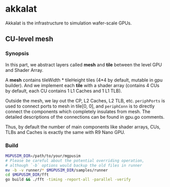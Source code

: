 # akkalat
Akkalat is the infrastructure to simulation wafer-scale GPUs. 

## CU-level mesh

### Synopsis

In this part, we abstract layers called **mesh** and **tile** between the level GPU and Shader Array. 

A **mesh** contains tileWidth \* tileHeight tiles (4*4 by default, mutable in gpu builder). And we implement each **tile** with a shader array (contains 4 CUs by default, each CU contains 1 L1 Caches and 1 L1 TLB).

Outside the mesh, we lay out the CP, L2 Caches, L2 TLB, etc. `periphPorts` is used to connect ports to mesh in tile[0, 0], and `periphConn` is to directly connect the components which completely insulates from mesh. The detailed descriptions of the connections can be found in gpu.go comments.

Thus, by default the number of main components like shader arrays, CUs, TLBs and Caches is exactly the same with R9 Nano GPU.

### Build

```bash
MGPUSIM_DIR=/path/to/your/mgpusim
# Please be careful about the potential overriding operation, 
# although `-b` options would backup the old files in runner
mv -b -v runner/* $MGPUSIM_DIR/samples/runner
cd $MGPUSIM_DIR/fft
go build && ./fft -timing -report-all -parallel -verify
```
